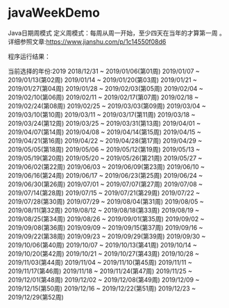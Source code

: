 # javaWeekDemo
Java日期周模式
定义周模式：每周从周一开始，至少四天在当年的才算第一周 。
详细参照文章:https://www.jianshu.com/p/1c14550f08d6



程序运行结果：

当前选择的年份:2019
2018/12/31 ~ 2019/01/06(第01周)
2019/01/07 ~ 2019/01/13(第02周)
2019/01/14 ~ 2019/01/20(第03周)
2019/01/21 ~ 2019/01/27(第04周)
2019/01/28 ~ 2019/02/03(第05周)
2019/02/04 ~ 2019/02/10(第06周)
2019/02/11 ~ 2019/02/17(第07周)
2019/02/18 ~ 2019/02/24(第08周)
2019/02/25 ~ 2019/03/03(第09周)
2019/03/04 ~ 2019/03/10(第10周)
2019/03/11 ~ 2019/03/17(第11周)
2019/03/18 ~ 2019/03/24(第12周)
2019/03/25 ~ 2019/03/31(第13周)
2019/04/01 ~ 2019/04/07(第14周)
2019/04/08 ~ 2019/04/14(第15周)
2019/04/15 ~ 2019/04/21(第16周)
2019/04/22 ~ 2019/04/28(第17周)
2019/04/29 ~ 2019/05/05(第18周)
2019/05/06 ~ 2019/05/12(第19周)
2019/05/13 ~ 2019/05/19(第20周)
2019/05/20 ~ 2019/05/26(第21周)
2019/05/27 ~ 2019/06/02(第22周)
2019/06/03 ~ 2019/06/09(第23周)
2019/06/10 ~ 2019/06/16(第24周)
2019/06/17 ~ 2019/06/23(第25周)
2019/06/24 ~ 2019/06/30(第26周)
2019/07/01 ~ 2019/07/07(第27周)
2019/07/08 ~ 2019/07/14(第28周)
2019/07/15 ~ 2019/07/21(第29周)
2019/07/22 ~ 2019/07/28(第30周)
2019/07/29 ~ 2019/08/04(第31周)
2019/08/05 ~ 2019/08/11(第32周)
2019/08/12 ~ 2019/08/18(第33周)
2019/08/19 ~ 2019/08/25(第34周)
2019/08/26 ~ 2019/09/01(第35周)
2019/09/02 ~ 2019/09/08(第36周)
2019/09/09 ~ 2019/09/15(第37周)
2019/09/16 ~ 2019/09/22(第38周)
2019/09/23 ~ 2019/09/29(第39周)
2019/09/30 ~ 2019/10/06(第40周)
2019/10/07 ~ 2019/10/13(第41周)
2019/10/14 ~ 2019/10/20(第42周)
2019/10/21 ~ 2019/10/27(第43周)
2019/10/28 ~ 2019/11/03(第44周)
2019/11/04 ~ 2019/11/10(第45周)
2019/11/11 ~ 2019/11/17(第46周)
2019/11/18 ~ 2019/11/24(第47周)
2019/11/25 ~ 2019/12/01(第48周)
2019/12/02 ~ 2019/12/08(第49周)
2019/12/09 ~ 2019/12/15(第50周)
2019/12/16 ~ 2019/12/22(第51周)
2019/12/23 ~ 2019/12/29(第52周)